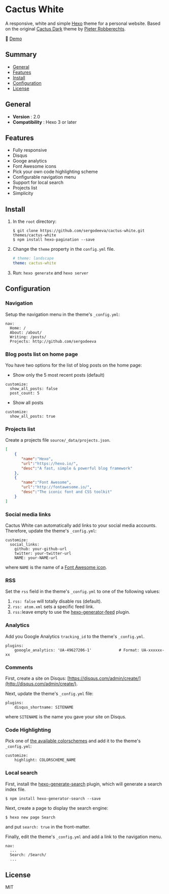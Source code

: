 # Cactus White

A responsive, white and simple [Hexo](http://hexo.io) theme for a personal website. Based on the original [Cactus Dark](https://github.com/probberechts/cactus-dark) theme by [Pieter Robberechts](https://github.com/probberechts).

:cactus: [Demo](https://sergodeeva.github.io/)

## Summary

- [General](#general)
- [Features](#features)
- [Install](#install)
- [Configuration](#configuration)
- [License](#license)

## General

- **Version** : 2.0
- **Compatibility** : Hexo 3 or later

## Features

- Fully responsive
- Disqus
- Googe analytics
- Font Awesome icons
- Pick your own code highlighting scheme
- Configurable navigation menu
- Support for local search
- Projects list
- Simplicity

## Install
1. In the `root` directory:

    ```git
    $ git clone https://github.com/sergodeeva/cactus-white.git themes/cactus-white
    $ npm install hexo-pagination --save
    ```

2. Change the `theme` property in the `config.yml` file.

    ```yml
    # theme: landscape
    theme: cactus-white
    ```
3. Run: `hexo generate` and `hexo server`

## Configuration

### Navigation

Setup the navigation menu in the theme's `_config.yml`:

  ```
  nav:
    Home: /
    About: /about/
    Writing: /posts/
    Projects: http://github.com/sergodeeva
  ```

### Blog posts list on home page

You have two options for the list of blog posts on the home page:

  - Show only the 5 most recent posts (default)

  ```
  customize:
    show_all_posts: false
    post_count: 5
  ```

  - Show all posts 

  ```
  customize:
    show_all_posts: true
  ```

### Projects list

Create a projects file `source/_data/projects.json`.

  ```json
  [
      {
         "name":"Hexo",
         "url":"https://hexo.io/",
         "desc":"A fast, simple & powerful blog framework"
      },
      {
         "name":"Font Awesome",
         "url":"http://fontawesome.io/",
         "desc":"The iconic font and CSS toolkit"
      }
  ]
  ```

### Social media links

Cactus White can automatically add links to your social media accounts. Therefore, update the theme's `_config.yml`:

  ```
  customize:
    social_links:
      github: your-github-url
      twitter: your-twitter-url
      NAME: your-NAME-url
  ```

where `NAME` is the name of a [Font Awesome icon](http://fontawesome.io/icons/#brand).

### RSS

Set the `rss` field in the theme's `_config.yml` to one of the following values:

1. `rss: false` will totally disable rss (default).
2. `rss: atom.xml` sets a specific feed link.
3. `rss:`leave empty to use the [hexo-generator-feed](https://github.com/hexojs/hexo-generator-feed) plugin. 

### Analytics

Add you Google Analytics `tracking_id` to the theme's `_config.yml`.

  ```
  plugins:
      gooogle_analytics: 'UA-49627206-1'            # Format: UA-xxxxxx-xx
  ```

### Comments

First, create a site on Disqus: [https://disqus.com/admin/create/](http://disqus.com/admin/create/).

Next, update the theme's `_config.yml` file:

  ```
  plugins:
      disqus_shortname: SITENAME
  ```

where `SITENAME` is the name you gave your site on Disqus.

### Code Highlighting

Pick one of [the available colorschemes](https://github.com/sergodeeva/cactus-white/tree/master/source/css/_highlight) and add it to the theme's `_config.yml`:

  ```
  customize:
      highlight: COLORSCHEME_NAME
  ```

### Local search

First, install the [hexo-generate-search](https://www.npmjs.com/package/hexo-generator-search) plugin, which will generate a search index file.

  ```git
  $ npm install hexo-generator-search --save
  ```

Next, create a page to display the search engine:

  ```sh 
  $ hexo new page Search
  ```
and put `search: true` in the front-matter.

Finally, edit the theme's `_config.yml` and add a link to the navigation menu.

  ```
  nav:
    ...
    Search: /Search/
    ...
  ```

## License
MIT

